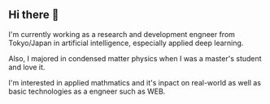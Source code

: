 ## Hi there 👋
I'm currently working as a research and development engneer from Tokyo/Japan in artificial intelligence, 
especially applied deep learning.

Also, I majored in condensed matter physics when I was a master's student and love it.

I'm interested in applied mathmatics and it's inpact on real-world as well as basic technologies as a engneer such as WEB.

<!--
**ShuN6211/ShuN6211** is a ✨ _special_ ✨ repository because its `README.md` (this file) appears on your GitHub profile.

Here are some ideas to get you started:

- 🔭 I’m currently working on ...
- 🌱 I’m currently learning ...
- 👯 I’m looking to collaborate on ...
- 🤔 I’m looking for help with ...
- 💬 Ask me about ...
- 📫 How to reach me: ...
- 😄 Pronouns: ...
- ⚡ Fun fact: ...
-->
